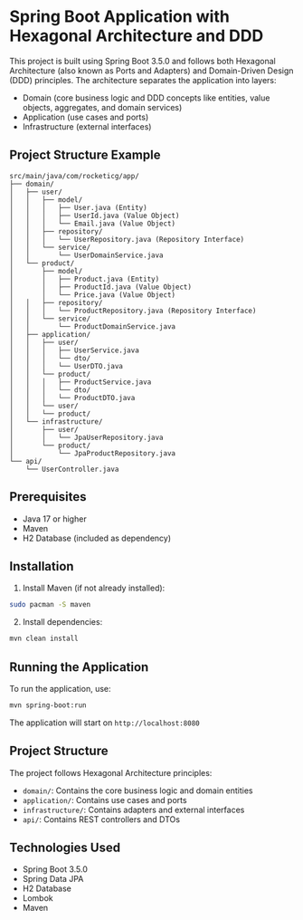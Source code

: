 # Spring Boot Application with Hexagonal Architecture and DDD

This project is built using Spring Boot 3.5.0 and follows both Hexagonal Architecture (also known as Ports and Adapters) and Domain-Driven Design (DDD) principles. The architecture separates the application into layers:

- Domain (core business logic and DDD concepts like entities, value objects, aggregates, and domain services)
- Application (use cases and ports)
- Infrastructure (external interfaces)

## Project Structure Example

```
src/main/java/com/rocketicg/app/
├── domain/
│   ├── user/
│   │   ├── model/
│   │   │   ├── User.java (Entity)
│   │   │   ├── UserId.java (Value Object)
│   │   │   └── Email.java (Value Object)
│   │   ├── repository/
│   │   │   └── UserRepository.java (Repository Interface)
│   │   └── service/
│   │       └── UserDomainService.java
│   └── product/
│       ├── model/
│       │   ├── Product.java (Entity)
│       │   ├── ProductId.java (Value Object)
│       │   └── Price.java (Value Object)
│   │   ├── repository/
│   │   │   └── ProductRepository.java (Repository Interface)
│   │   └── service/
│   │       └── ProductDomainService.java
│   ├── application/
│   │   ├── user/
│   │   │   ├── UserService.java
│   │   │   └── dto/
│   │   │   └── UserDTO.java
│   │   └── product/
│   │   │   ├── ProductService.java
│   │   │   └── dto/
│   │   │   └── ProductDTO.java
│   │   └── user/
│   │   └── product/
│   └── infrastructure/
│       ├── user/
│       │   └── JpaUserRepository.java
│       └── product/
│           └── JpaProductRepository.java
└── api/
    └── UserController.java
```

## Prerequisites

- Java 17 or higher
- Maven
- H2 Database (included as dependency)

## Installation

1. Install Maven (if not already installed):

```bash
sudo pacman -S maven
```

2. Install dependencies:

```bash
mvn clean install
```

## Running the Application

To run the application, use:

```bash
mvn spring-boot:run
```

The application will start on `http://localhost:8080`

## Project Structure

The project follows Hexagonal Architecture principles:

- `domain/`: Contains the core business logic and domain entities
- `application/`: Contains use cases and ports
- `infrastructure/`: Contains adapters and external interfaces
- `api/`: Contains REST controllers and DTOs

## Technologies Used

- Spring Boot 3.5.0
- Spring Data JPA
- H2 Database
- Lombok
- Maven
